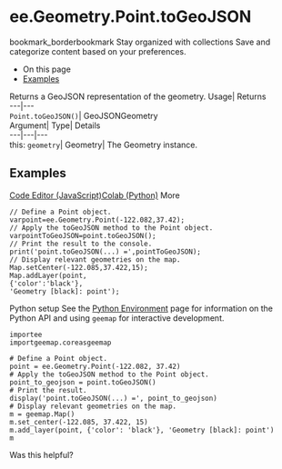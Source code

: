  
#  ee.Geometry.Point.toGeoJSON
bookmark_borderbookmark Stay organized with collections  Save and categorize content based on your preferences.
  * On this page
  * [Examples](https://developers.google.com/earth-engine/apidocs/ee-geometry-point-togeojson#examples)


Returns a GeoJSON representation of the geometry. 
Usage| Returns  
---|---  
`Point.toGeoJSON()`| GeoJSONGeometry  
Argument| Type| Details  
---|---|---  
this: `geometry`| Geometry| The Geometry instance.  
## Examples
[Code Editor (JavaScript)](https://developers.google.com/earth-engine/apidocs/ee-geometry-point-togeojson#code-editor-javascript-sample)[Colab (Python)](https://developers.google.com/earth-engine/apidocs/ee-geometry-point-togeojson#colab-python-sample) More
```
// Define a Point object.
varpoint=ee.Geometry.Point(-122.082,37.42);
// Apply the toGeoJSON method to the Point object.
varpointToGeoJSON=point.toGeoJSON();
// Print the result to the console.
print('point.toGeoJSON(...) =',pointToGeoJSON);
// Display relevant geometries on the map.
Map.setCenter(-122.085,37.422,15);
Map.addLayer(point,
{'color':'black'},
'Geometry [black]: point');
```
Python setup
See the [ Python Environment](https://developers.google.com/earth-engine/guides/python_install) page for information on the Python API and using `geemap` for interactive development.
```
importee
importgeemap.coreasgeemap
```
```
# Define a Point object.
point = ee.Geometry.Point(-122.082, 37.42)
# Apply the toGeoJSON method to the Point object.
point_to_geojson = point.toGeoJSON()
# Print the result.
display('point.toGeoJSON(...) =', point_to_geojson)
# Display relevant geometries on the map.
m = geemap.Map()
m.set_center(-122.085, 37.422, 15)
m.add_layer(point, {'color': 'black'}, 'Geometry [black]: point')
m
```

Was this helpful?
